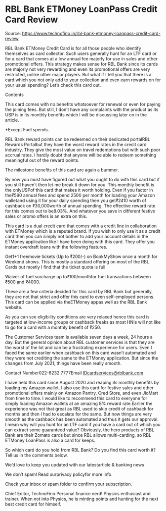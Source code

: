 # RBL Bank ETMoney LoanPass Credit Card Review

Source: https://www.technofino.in/rbl-bank-etmoney-loanpass-credit-card-review

RBL Bank ETMoney Credit Card is for all those people who identify themselves as card collector. Such users generally hunt for an LTF card or for a card that comes at a low annual fee majorly for use in sales and other promotional offers. This strategy makes sense for RBL Bank since its cards are majorly not very rewarding and even its promotional offers are very restricted, unlike other major players. But what if I tell you that there is a card which you not only add to your collection and even earn rewards on for your usual spending? Let’s check this card out.

Contents

This card comes with no benefits whatsoever for renewal or even for paying the joining fees. But still, I don’t have any complaints with the product as its USP is in its monthly benefits which I will be discussing later on in the article.

*Except Fuel spends.

RBL Bank reward points can be redeemed on their dedicated portalRBL Rewards Portalbut they have the worst reward rates in the credit card industry. They give the most value on travel redemptions but with such poor accrual rates. I hardly doubt that anyone will be able to redeem something meaningful out of the reward points.

The milestone benefits of this card are again a bummer.

By now you must have figured out what you ought to do with this card but if you still haven’t then let me break it down for you. This monthly benefit is the onlyUSPof this card that makes it worth holding. Even if you factor in the₹590 annual fees and spend 2500 per month for loading your Amazon walletand using it for your daily spending then you get₹2410 worth of cashback on ₹30,000worth of annual spending. The effective reward rate for this comes out to be8.03%. And whatever you save in different festive sales or promo offers is an extra on this.

This card is a dual credit card that comes with a credit line in collaboration with ETMoney which is a reputed brand. If you wish to only use it as a credit card then you can simply not bother to add your account details in the ETMoney application like I have been doing with this card. They offer you instant overdraft loans with the following features.

Get1+1 freemovie tickets (Up to ₹200/-) on BookMyShow once a month for Weekend shows. This is mostly a standard offering on most of the RBL Cards but mostly I find that the ticket quota is full.

Waiver of fuel surcharge up to₹100/monthfor fuel transactions between ₹500 and ₹4000.

These are a few criteria decided for this card by RBL Bank but generally, they are not that strict and offer this card to even self-employed persons. This card can be applied via theETMoney appas well as the RBL Bank website.

As you can see eligibility conditions are very relaxed hence this card is targeted at low-income groups or cashback freaks as most HNIs will not like to go for a card with a monthly benefit of ₹250.

The Customer Services team is available seven days a week, 24 hours a day. But the general opinion about RBL customer services is that they are the worst of the lot and can be a frustrating experience for users. Even I faced the same earlier when cashback on this card wasn’t automated and they were not crediting the same to the ETMoney application. But since the changes from July 2021, things have been really smooth.

Contact Number022-6232 7777Email IDcardservices@rblbank.com

I have held this card since August 2020 and reaping its monthly benefits by loading my Amazon wallet. I also use this card for festive sales and other promotional offers mainly on Amazon Pantry, Cred Store, and even JioMart from time to time. I would like to recommend this card to everyone for simply loading Amazon wallets at an amazing 8% reward rate.Earlier the experience was not that great as RBL used to skip credit of cashback for months and then I had to escalate for the same. But now things are very smooth as the cashback has been automated and thus it gets our approval. I mean why will you hunt for an LTF card if you have a card out of which you can extract some guaranteed value? Obviously, the hero products of RBL Bank are their Zomato cards but since RBL allows multi-carding, so RBL ETMoney LoanPass is also a card for keeps.

So which card do you hold from RBL Bank? Do you find this card worth it? Tell us in the comments below.

We’d love to keep you updated with our latestarticle & banking news

We don’t spam! Read ourprivacy policyfor more info.

Check your inbox or spam folder to confirm your subscription.

Chief Editor, TechnoFino.Personal finance nerd! Physics enthusiast and trainer. When not into Physics, he is minting points and hunting for the next best credit card for himself.